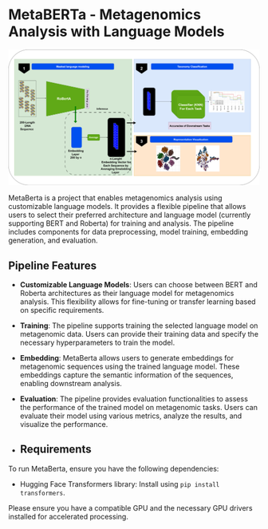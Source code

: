 # MetaBERTa - Metagenomics Analysis with Language Models

![MetaBERTa Pipeline Overview](pipeline.png)


MetaBerta is a project that enables metagenomics analysis using customizable language models. It provides a flexible pipeline that allows users to select their preferred architecture and language model (currently supporting BERT and Roberta) for training and analysis. The pipeline includes components for data preprocessing, model training, embedding generation, and evaluation.

## Pipeline Features

- **Customizable Language Models**: Users can choose between BERT and Roberta architectures as their language model for metagenomics analysis. This flexibility allows for fine-tuning or transfer learning based on specific requirements.

- **Training**: The pipeline supports training the selected language model on metagenomic data. Users can provide their training data and specify the necessary hyperparameters to train the model.

- **Embedding**: MetaBerta allows users to generate embeddings for metagenomic sequences using the trained language model. These embeddings capture the semantic information of the sequences, enabling downstream analysis.

- **Evaluation**: The pipeline provides evaluation functionalities to assess the performance of the trained model on metagenomic tasks. Users can evaluate their model using various metrics, analyze the results, and visualize the performance.

- ## Requirements

To run MetaBerta, ensure you have the following dependencies:

- Hugging Face Transformers library: Install using `pip install transformers`.

Please ensure you have a compatible GPU and the necessary GPU drivers installed for accelerated processing.



